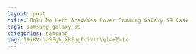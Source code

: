 ```yaml
---
layout: post
title: Boku No Hero Academia Cover Samsung Galaxy S9 Case
tags: samsung galaxy s9
categories: samsung
img: 19iKV-naSFgb_XREqgCc7vrhVql4eZmtx
---
```

